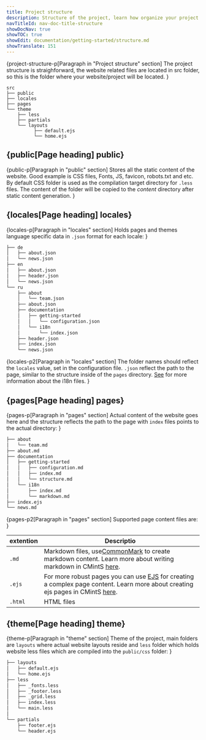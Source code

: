 ```yaml
---
title: Project structure
description: Structure of the project, learn how organize your project and directory naming.
navTitleId: nav-doc-title-structure
showDocNav: true
showTOC: true
showEdit: documentation/getting-started/structure.md
showTranslate: 151
---
```


{project-structure-p[Paragraph in "Project structure" section]
The project structure is straighforward, the website related files are located
in src folder, so this is the folder where your website/project will be located.
}
```
src
├── public
├── locales
├── pages
└── theme
    ├── less
    ├── partials
    └── layouts
          ├── default.ejs
          └── home.ejs
```

## {public[Page heading] public}

{public-p[Paragraph in "public" section]
Stores all the static content of the website. Good example is CSS files, Fonts,
JS, favicon, robots.txt and etc. By default CSS folder is used as the
compilation target directory for `.less` files. The content of the folder will
be copied to the *content* directory after static content generation.
}

## {locales[Page heading] locales}

{locales-p[Paragraph in "locales" section]
Holds pages and themes language specific data in `.json` format for each locale:
}

```bash
├── de
│   ├── about.json
│   └── news.json
├── en
│   ├── about.json
│   ├── header.json
│   └── news.json
└── ru
    ├── about
    │   └── team.json
    ├── about.json
    ├── documentation
    │   ├── getting-started
    │   │   └── configuration.json
    │   └── i18n
    │       └── index.json
    ├── header.json
    ├── index.json
    └── news.json
```
{locales-p2[Paragraph in "locales" section]
The folder names should reflect the `locales` value, set in the configuration
file. `.json` reflect the path to the page, similar to the structure inside of
the `pages` directory. [See]() for more information about the i18n files.
}

## {pages[Page heading] pages}
{pages-p[Paragraph in "pages" section]
Actual content of the website goes here and the structure reflects the path to
the page with `index` files points to the actual directory:
}

```bash
├── about
│   └── team.md
├── about.md
├── documentation
│   ├── getting-started
│   │   ├── configuration.md
│   │   ├── index.md
│   │   └── structure.md
│   └── i18n
│       ├── index.md
│       └── markdown.md
├── index.ejs
└── news.md
```

{pages-p2[Paragraph in "pages" section]
Supported page content files are:
}

extention | Descriptio
--- | ---
`.md` | Markdown files, use<a href="http://commonmark.org/" target="_blank">CommonMark</a> to create markdown content. Learn more about writing markdown in CMintS <a href="/documentation/pages/markdown" target="_blank">here</a>.
`.ejs` | For more robust pages you can use <a href="http://ejs.co/" target="_blank">EJS</a> for creating a complex page content. Learn more about creating ejs pages in CMintS <a href="/documentation/pages/ejs" target="_blank">here</a>.
`.html` | HTML files

## {theme[Page heading] theme}

{theme-p[Paragraph in "theme" section]
Theme of the project, main folders are `layouts` where actual website layouts
reside and `less` folder which holds website less files which are compiled into
the `public/css` folder:
}

```bash
├── layouts
│   ├── default.ejs
│   └── home.ejs
├── less
│   ├── _fonts.less
│   ├── _footer.less
│   ├── _grid.less
│   ├── index.less
│   └── main.less
│
└── partials
    ├── footer.ejs
    └── header.ejs
```
